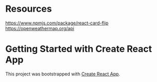 # Resources

https://www.npmjs.com/package/react-card-flip
https://openweathermap.org/api

# Getting Started with Create React App

This project was bootstrapped with [Create React App](https://github.com/facebook/create-react-app).
